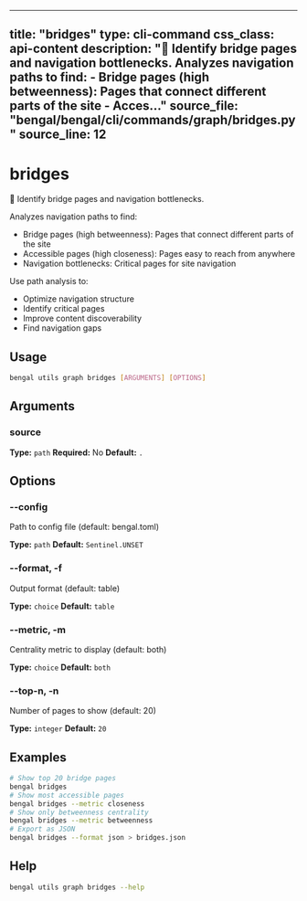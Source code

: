 
---
title: "bridges"
type: cli-command
css_class: api-content
description: "🌉 Identify bridge pages and navigation bottlenecks.  Analyzes navigation paths to find: - Bridge pages (high betweenness): Pages that connect different parts of the site - Acces..."
source_file: "bengal/bengal/cli/commands/graph/bridges.py"
source_line: 12
---

# bridges

🌉 Identify bridge pages and navigation bottlenecks.

Analyzes navigation paths to find:
- Bridge pages (high betweenness): Pages that connect different parts of the site
- Accessible pages (high closeness): Pages easy to reach from anywhere
- Navigation bottlenecks: Critical pages for site navigation

Use path analysis to:
- Optimize navigation structure
- Identify critical pages
- Improve content discoverability
- Find navigation gaps


## Usage

```bash
bengal utils graph bridges [ARGUMENTS] [OPTIONS]
```

## Arguments

### source

**Type:** `path`
**Required:** No
**Default:** `.`


## Options

### --config

Path to config file (default: bengal.toml)

**Type:** `path`
**Default:** `Sentinel.UNSET`

### --format, -f

Output format (default: table)

**Type:** `choice`
**Default:** `table`

### --metric, -m

Centrality metric to display (default: both)

**Type:** `choice`
**Default:** `both`

### --top-n, -n

Number of pages to show (default: 20)

**Type:** `integer`
**Default:** `20`



## Examples

```bash
# Show top 20 bridge pages
bengal bridges
# Show most accessible pages
bengal bridges --metric closeness
# Show only betweenness centrality
bengal bridges --metric betweenness
# Export as JSON
bengal bridges --format json > bridges.json
```



## Help

```bash
bengal utils graph bridges --help
```
